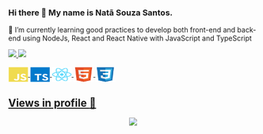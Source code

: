 ### Hi there 👋 My name is Natã Souza Santos.


🌱  I’m currently learning good practices to develop both front-end and back-end using NodeJs, React and React Native with JavaScript and TypeScript


<a href="https://github.com/nsantos1999">
  <img height="180em" src="https://github-readme-stats-eight-theta.vercel.app/api?username=nsantos1999&show_icons=true&theme=dracula&include_all_commits=true&count_private=true"/>
  <img height="180em" src="https://github-readme-stats-eight-theta.vercel.app/api/top-langs/?username=nsantos1999&layout=compact&langs_count=8&theme=dracula"/>
<div>
<div style="display: inline_block"><br>
  <img align="center" alt="nsantos1999-Js" height="30" width="40" src="https://raw.githubusercontent.com/devicons/devicon/master/icons/javascript/javascript-plain.svg">
  <img align="center" alt="nsantos1999-Ts" height="30" width="40" src="https://raw.githubusercontent.com/devicons/devicon/master/icons/typescript/typescript-plain.svg">
  <img align="center" alt="nsantos1999-React" height="30" width="40" src="https://raw.githubusercontent.com/devicons/devicon/master/icons/react/react-original.svg">
  <img align="center" alt="nsantos1999-HTML" height="30" width="40" src="https://raw.githubusercontent.com/devicons/devicon/master/icons/html5/html5-original.svg">
  <img align="center" alt="nsantos1999-CSS" height="30" width="40" src="https://raw.githubusercontent.com/devicons/devicon/master/icons/css3/css3-original.svg">
</div>
  
<p align="center"> 

 ## Views in profile :eyes: <br>
 <p align="center"> 
   <img alingn="center" src="https://profile-counter.glitch.me/nsantos1999/count.svg" />
 </p>
</p>
<!--
**nsantos1999/nsantos1999** is a ✨ _special_ ✨ repository because its `README.md` (this file) appears on your GitHub profile.

Here are some ideas to get you started:

- 🔭 I’m currently working on ...
- 🌱 I’m currently learning good pratices to developer both front-end and back-end using NodeJs and React
- 👯 I’m looking to collaborate on ...
- 🤔 I’m looking for help with ...
- 💬 Ask me about ...
- 📫 How to reach me: ...
- 😄 Pronouns: ...
- ⚡ Fun fact: ...
-->
